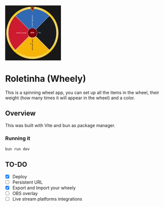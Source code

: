 ![spin animation](./spin.webp)

# Roletinha (Wheely)

This is a spinning wheel app, you can set up all the items in the wheel, their weight (how many times it will appear in the wheel) and a color.

## Overview

This was built with Vite and bun as package manager.

### Running it

```sh
bun run dev
```

## TO-DO

- [x] Deploy
- [ ] Persistent URL
- [x] Export and Import your wheely
- [ ] OBS overlay
- [ ] Live stream platforms integrations
